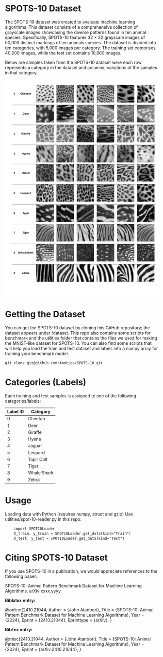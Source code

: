 # SPOTS-10 Dataset
The SPOTS-10 dataset was created to evaluate machine learning algorithms. This dataset consists of a comprehensive collection of grayscale images showcasing the diverse patterns found in ten animal species. Specifically, SPOTS-10 features 32 × 32 grayscale images of 50,000 distinct markings of ten animals species. The dataset is divided into ten categories, with 5,000 images per category. The training set comprises 40,000 images, while the test
set contains 10,000 images. 

Below are samples taken from the SPOTS-10 dataset were each row represents a category in the dataset and columns, variations of the samples in that category.

![Samples from complete dataset](images/complete_dataset.png)

# Getting the Dataset
You can get the SPOTS-10 dataset by cloning this GitHub repository; the dataset appears under /dataset. This repo also contains some scripts for benchmark and the utilities folder that contains the files we used for making the MNIST-like dataset for SPOTS-10. You can also find some scripts that will help you load the train and test dataset and labels into a numpy array for training your benchmark model.

    git clone git@github.com:Amotica/SPOTS-10.git 

# Categories (Labels)
Each training and test samples is assigned to one of the following categories/labels:

| Label ID	| Category |
| ----- | ----------- |
| 0	| Cheetah |
| 1	| Deer |
| 2	| Giraffe |
| 3	| Hyena |
| 4	| Jaguar |
| 5	| Leopard |
| 6	| Tapir Calf |
| 7	| Tiger |
| 8	| Whale Shark |
| 9	| Zebra |

# Usage

Loading data with Python (requires numpy, struct and gzip)
Use utilities/spot-10-reader.py in this repo:
        
        import SPOT10Loader
        X_train, y_train = SPOT10Loader.get_data(kind="Train")
        X_test, y_test = SPOT10Loader.get_data(kind="Test")

# Citing SPOTS-10 Dataset
If you use SPOTS-10 in a publication, we would appreciate references to the following paper:

SPOTS-10: Animal Pattern Benchmark Dataset for Machine Learning Algorithms. arXiv:xxxx.yyyy

**Biblatex entry:**

@online{2410.21044,
Author = {John Atanbori},
Title = {SPOTS-10: Animal Pattern Benchmark Dataset for Machine Learning Algorithms},
Year = {2024},
Eprint = {2410.21044},
Eprinttype = {arXiv},
}

**BibTex entry:**

@misc{2410.21044,
Author = {John Atanbori},
Title = {SPOTS-10: Animal Pattern Benchmark Dataset for Machine Learning Algorithms},
Year = {2024},
Eprint = {arXiv:2410.21044},
}
